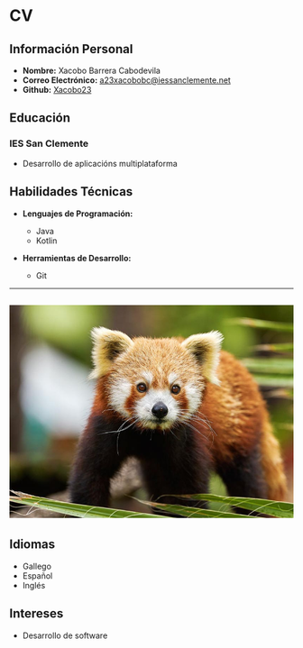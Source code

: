 # CV

## Información Personal
- **Nombre:** Xacobo Barrera Cabodevila
- **Correo Electrónico:** a23xacobobc@iessanclemente.net
- **Github:** [Xacobo23](https://github.com/Xacobo23)

## Educación
### IES San Clemente
- Desarrollo de aplicacións multiplataforma

## Habilidades Técnicas
- **Lenguajes de Programación:**
  - Java
  - Kotlin

- **Herramientas de Desarrollo:**
  - Git
---
![Imagen](panda.jpg)
---
## Idiomas
- Gallego
- Español
- Inglés

## Intereses
- Desarrollo de software